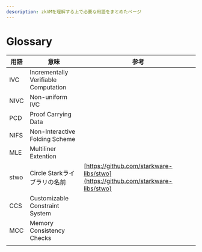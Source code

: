```yaml
---
description: zkVMを理解する上で必要な用語をまとめたページ
---
```


# Glossary

| 用語   | 意味                                   | 参考                                                                               |
| ---- | ------------------------------------ | -------------------------------------------------------------------------------- |
| IVC  | Incrementally Verifiable Computation |                                                                                  |
| NIVC | Non-uniform IVC                      |                                                                                  |
| PCD  | Proof Carrying Data                  |                                                                                  |
| NIFS | Non-Interactive Folding Scheme       |                                                                                  |
| MLE  | Multiliner Extention                 |                                                                                  |
| stwo | Circle Starkライブラリの名前                 | [https://github.com/starkware-libs/stwo](https://github.com/starkware-libs/stwo) |
| CCS  | Customizable Constraint System       |                                                                                  |
| MCC  | Memory Consistency Checks            |                                                                                  |
|      |                                      |                                                                                  |

